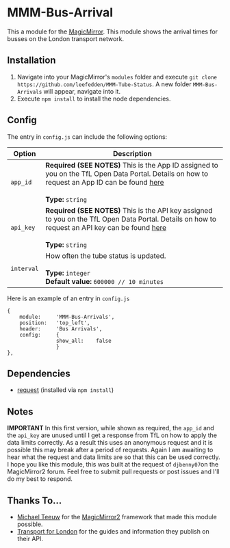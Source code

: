 # MMM-Bus-Arrival
This a module for the [MagicMirror](https://github.com/MichMich/MagicMirror/tree/develop).   This module shows the arrival times for busses on the London transport network.

## Installation
1. Navigate into your MagicMirror's `modules` folder and execute `git clone https://github.com/leefedden/MMM-Tube-Status`.  A new folder `MMM-Bus-Arrivals` will appear, navigate into it.
2. Execute `npm install` to install the node dependencies.

## Config
The entry in `config.js` can include the following options:

|Option|Description|
|---|---|
|`app_id`|**Required (SEE NOTES)** This is the App ID assigned to you on the TfL Open Data Portal.  Details on how to request an App ID can be found [here](https://api-portal.tfl.gov.uk/docs)<br><br>**Type:** `string`<br>|
|`api_key`|**Required (SEE NOTES)** This is the API key assigned to you on the TfL Open Data Portal.  Details on how to request an API key can be found [here](https://api-portal.tfl.gov.uk/docs)<br><br>**Type:** `string`<br>|
|`interval`|How often the tube status is updated.<br><br>**Type:** `integer`<br>**Default value:** `600000 // 10 minutes`|

Here is an example of an entry in `config.js`
```
{
    module:		'MMM-Bus-Arrivals',
    position:	'top_left',
    header:		'Bus Arrivals',
    config:		{
                show_all:	 false
                }
},
```

## Dependencies
- [request](https://www.npmjs.com/package/request) (installed via `npm install`)

## Notes
**IMPORTANT** In this first version, while shown as required, the `app_id` and the `api_key` are unused until I get a response from TfL on how to apply the data limits correctly.  As a result this uses an anonymous request and it is possible this may break after a period of requests.  Again I am awaiting to hear what the request and data limits are so that this can be used correctly.
I hope you like this module, this was built at the request of `djbenny07`on the MagicMirror2 forum.  Feel free to submit pull requests or post issues and I'll do my best to respond.

## Thanks To...
- [Michael Teeuw](https://github.com/MichMich) for the [MagicMirror2](https://github.com/MichMich/MagicMirror/tree/develop) framework that made this module possible.
- [Transport for London](https://tfl.gov.uk) for the guides and information they publish on their API.
